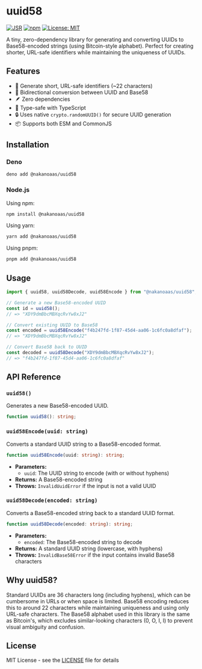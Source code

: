 # uuid58

[![JSR](https://jsr.io/badges/@nakanoaas/uuid58)](https://jsr.io/@nakanoaas/uuid58)
[![npm](https://badge.fury.io/js/@nakanoaas%2Fuuid58.svg)](https://badge.fury.io/js/@nakanoaas%2Fuuid58)
[![License: MIT](https://img.shields.io/badge/License-MIT-yellow.svg)](https://opensource.org/licenses/MIT)

A tiny, zero-dependency library for generating and converting UUIDs to
Base58-encoded strings (using Bitcoin-style alphabet). Perfect for creating
shorter, URL-safe identifiers while maintaining the uniqueness of UUIDs.

## Features

- 🚀 Generate short, URL-safe identifiers (~22 characters)
- 🔄 Bidirectional conversion between UUID and Base58
- 🪶 Zero dependencies
- 💪 Type-safe with TypeScript
- 🔒 Uses native `crypto.randomUUID()` for secure UUID generation
- 📦 Supports both ESM and CommonJS

## Installation

### Deno

```bash
deno add @nakanoaas/uuid58
```

### Node.js

Using npm:

```bash
npm install @nakanoaas/uuid58
```

Using yarn:

```bash
yarn add @nakanoaas/uuid58
```

Using pnpm:

```bash
pnpm add @nakanoaas/uuid58
```

## Usage

```typescript
import { uuid58, uuid58Decode, uuid58Encode } from "@nakanoaas/uuid58";

// Generate a new Base58-encoded UUID
const id = uuid58();
// => "XDY9dmBbcMBXqcRvYw8xJ2"

// Convert existing UUID to Base58
const encoded = uuid58Encode("f4b247fd-1f87-45d4-aa06-1c6fc0a8dfaf");
// => "XDY9dmBbcMBXqcRvYw8xJ2"

// Convert Base58 back to UUID
const decoded = uuid58Decode("XDY9dmBbcMBXqcRvYw8xJ2");
// => "f4b247fd-1f87-45d4-aa06-1c6fc0a8dfaf"
```

## API Reference

### `uuid58()`

Generates a new Base58-encoded UUID.

```typescript
function uuid58(): string;
```

### `uuid58Encode(uuid: string)`

Converts a standard UUID string to a Base58-encoded format.

```typescript
function uuid58Encode(uuid: string): string;
```

- **Parameters:**
  - `uuid`: The UUID string to encode (with or without hyphens)
- **Returns:** A Base58-encoded string
- **Throws:** `InvalidUuidError` if the input is not a valid UUID

### `uuid58Decode(encoded: string)`

Converts a Base58-encoded string back to a standard UUID format.

```typescript
function uuid58Decode(encoded: string): string;
```

- **Parameters:**
  - `encoded`: The Base58-encoded string to decode
- **Returns:** A standard UUID string (lowercase, with hyphens)
- **Throws:** `InvalidBase58Error` if the input contains invalid Base58
  characters

## Why uuid58?

Standard UUIDs are 36 characters long (including hyphens), which can be
cumbersome in URLs or when space is limited. Base58 encoding reduces this to
around 22 characters while maintaining uniqueness and using only URL-safe
characters. The Base58 alphabet used in this library is the same as Bitcoin's,
which excludes similar-looking characters (0, O, I, l) to prevent visual
ambiguity and confusion.

## License

MIT License - see the [LICENSE](LICENSE) file for details
